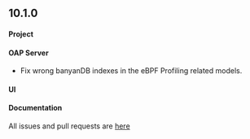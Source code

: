 ## 10.1.0

#### Project


#### OAP Server
* Fix wrong banyanDB indexes in the eBPF Profiling related models.


#### UI


#### Documentation



All issues and pull requests are [here](https://github.com/apache/skywalking/milestone/205?closed=1)
